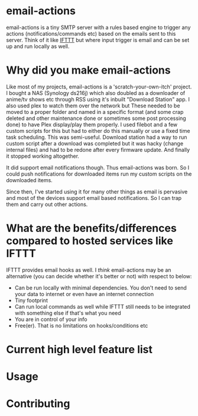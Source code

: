 # email-actions
email-actions is a tiny SMTP server with a rules based engine to trigger any actions (notifications/commands etc) based on the emails sent to this server.
Think of it like [IFTTT](https://ifttt.com) but where input trigger is email and can be set up and run locally as well.

# Why did you make email-actions
Like most of my projects, email-actions is a 'scratch-your-own-itch' project. I bought a NAS (Synology ds216j) which also doubled as a downloader of anime/tv shows etc through RSS using it's inbuilt "Download Station" app. I also used plex to watch them over the network but These needed to be moved to a proper folder and named in a specific format (and some crap deleted and other maintenance done or sometimes some post processing done) to have Plex display/play them properly. I used filebot and a few custom scripts for this but had to either do this manually or use a fixed time task scheduling. This was semi-useful. 
Download station had a way to run custom script after a download was completed but it was hacky (change internal files) and had to be redone after every firmware update. And finally it stopped working altogether. 

It did support email notifications though. Thus email-actions was born. So I could push notifications for downloaded items run my custom scripts on the downloaded items.

Since then, I've started using it for many other things as email is pervasive and most of the devices support email based notifications. So I can trap them and carry out other actions.

# What are the benefits/differences compared to hosted services like IFTTT
IFTTT provides email hooks as well. I *think* email-actions may be an alternative (you can decide whether it's better or not) with respect to below:
- Can be run locally with minimal dependencies. You don't need to send your data to internet or even have an internet connection
- Tiny footprint
- Can run local commands as well while IFTTT still needs to be integrated with something else if that's what you need
- You are in control of your info
- Free(er). That is no limitations on hooks/conditions etc

# Current high level feature list

# Usage

# Contributing

